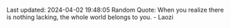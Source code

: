 Last updated: 2024-04-02 19:48:05
Random Quote: When you realize there is nothing lacking, the whole world belongs to you. - Laozi